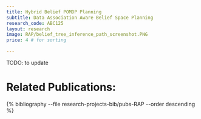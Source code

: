 ```yaml
---
title: Hybrid Belief POMDP Planning
subtitle: Data Association Aware Belief Space Planning
research_code: ABC125
layout: research
image: RAP/belief_tree_inference_path_screenshot.PNG
price: 4 # for sorting 

---
```


TODO: to update

# Related Publications: 
{% bibliography --file research-projects-bib/pubs-RAP --order descending %}

